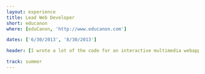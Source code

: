 ```yaml
---
layout: experience
title: Lead Web Developer
short: educanon
where: [eduCanon, 'http://www.educanon.com']

dates: ['6/30/2013', '8/30/2013']

header: [I wrote a lot of the code for an interactive multimedia webapp., "Though I had played with JavaScript over the years prior, I had never built anything real with it. And I had never touched PHP. But these were the tools I used to build eduCanon with another developer the summer after my first year."]

track: summer
---
```

